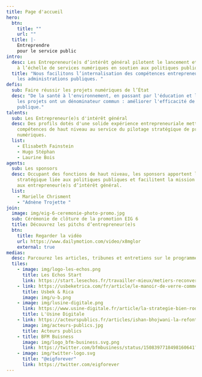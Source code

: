 ```yaml
---
title: Page d'accueil
hero:
  btn:
    title: ""
    url: ""
  title: |-
    Entreprendre
    pour le service public
intro:
  desc: Les Entrepreneur(e)s d’intérêt général pilotent le lancement et le passage
    à l’échelle de services numériques en soutien aux politiques publiques.
  title: "Nous facilitons l’internalisation des compétences entrepreneuriales dans
    les administrations publiques. "
defis:
  sub: Faire réussir les projets numériques de l’État
  desc: "De la santé à l'environnement, en passant par l'éducation et la justice,
    les projets ont un dénominateur commun : améliorer l'efficacité de l'action
    publique."
talents:
  sub: Les Entrepreneur(e)s d'intérêt général
  desc: Des profils dotés d'une solide expérience entrepreneuriale mettent leurs
    compétences de haut niveau au service du pilotage stratégique de produits
    numériques.
  list:
    - Elisabeth Fainstein
    - Hugo Stéphan
    - Laurine Bois
agents:
  sub: Les sponsors
  desc: Occupant des fonctions de haut niveau, les sponsors apportent la vision
    stratégique liée aux politiques publiques et facilitent la mission confiée
    aux entrepreneur(e)s d’intérêt général.
  list:
    - Marielle Chrisment
    - "Adnène Trojette "
join:
  image: img/eig-6-ceremonie-photo-promo.jpg
  sub: Cérémonie de clôture de la promotion EIG 6
  title: Découvrez les pitchs d’entrepreneur(e)s
  btn:
    title: Regarder la vidéo
    url: https://www.dailymotion.com/video/x8mglor
    external: true
medias:
  desc: Parcourez les articles, tribunes et entretiens sur le programme EIG
  tiles:
    - image: img/logo-les-echos.png
      title: Les Echos Start
      link: https://start.lesechos.fr/travailler-mieux/metiers-reconversion/salaries-dans-la-tech-ils-ont-quitte-le-prive-pour-innover-dans-le-secteur-public-1352864
    - link: https://usbeketrica.com/fr/article/le-manoir-de-verre-comment-la-tech-traite-t-elle-les-femmes-developpeuses-ou-data-scientists
      title: Usbek & Rica
      image: img/u-b.png
    - image: img/lusine-digitale.png
      link: https://www.usine-digitale.fr/article/la-strategie-bien-rodee-de-l-etat-pour-recruter-des-professionnels-du-numerique.N1776667
      title: L'Usine Digitale
    - link: https://acteurspublics.fr/articles/ishan-bhojwani-la-refonte-des-entrepreneurs-dinteret-general-repond-a-un-manque-de-competences-de-haut-niveau
      image: img/acteurs-publics.jpg
      title: Acteurs publics
    - title: BFM Buisness
      image: img/logo_bfm-business.svg.png
      link: https://twitter.com/bfmbusiness/status/1508397718498160641?s=20&t=_hwPmDusXjVnYl9Dzb7M6A
    - image: img/twitter-logo.svg
      title: "@eigforever"
      link: https://twitter.com/eigforever
---
```

